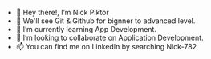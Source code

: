 - 👋 Hey there!, I’m Nick Piktor
- 👀 We'll see Git & Github for bignner to advanced level.
- 🌱 I’m currently learning App Development.
- 💞️ I’m looking to collaborate on Application Development.
- 📫 You can find me on LinkedIn by searching Nick-782

<!---
Nick-782/Nick-782 is a ✨ special ✨ repository because its `README.md` (this file) appears on your GitHub profile.
You can click the Preview link to take a look at your changes.
--->
